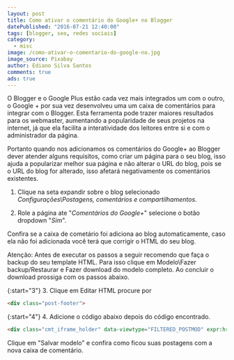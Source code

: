```yaml
---
layout: post
title: Como ativar o comentário do Google+ no Blogger
datePublished: "2016-07-21 12:40:00"
tags: [blogger, seo, redes sociais]
category:
  - misc
image: /como-ativar-o-comentario-do-google-no.jpg
image_source: Pixabay
author: Ediano Silva Santos
comments: true
ads: true
---
```


O Blogger e o Google Plus estão cada vez mais integrados um com o outro, o Google + por sua vez desenvolveu uma um caixa de comentários para integrar com o Blogger. Esta ferramenta pode trazer maiores resultados para os webmaster, aumentando a popularidade de seus projetos na internet, já que ela facilita a interatividade dos leitores entre si e com o administrador da página.

Portanto quando nos adicionamos os comentários do Google+ ao Blogger dever atender alguns requisitos, como criar um página para o seu blog, isso ajuda a popularizar melhor sua página e não alterar o URL do blog, pois se o URL do blog for alterado, isso afetará negativamente os comentários existentes.

1. Clique na seta expandir sobre o blog selecionado *Configurações\Postagens, comentários e compartilhamentos*.

2. Role a página ate "*Comentários do Google+*" selecione o botão dropdown "*Sim*".

Confira se a caixa de cometário foi adiciona ao blog automaticamente, caso ela não foi adicionada você terá que corrigir o HTML do seu blog.

Atenção: Antes de executar os passos a seguir recomendo que faça o backup do seu template HTML. Para isso clique em Modelo\Fazer backup/Restaurar e Fazer download do modelo completo. Ao concluir o download prossiga com os passos abaixo.

{:start="3"}
3. Clique em Editar HTML procure por

```html
<div class="post-footer">
```

{:start="4"}
4. Adicione o código abaixo depois do código encontrado.

```html
<div class="cmt_iframe_holder" data-viewtype="FILTERED_POSTMOD" expr:href="data:blog.canonicalUrl"/>
```

Clique em "Salvar modelo" e confira como ficou suas postagens com a nova caixa de comentário.

